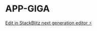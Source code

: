 # APP-GIGA

[Edit in StackBlitz next generation editor ⚡️](https://stackblitz.com/~/github.com/Niah-AI/APP-GIGA)
